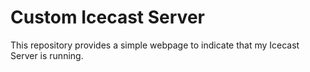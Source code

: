 # Custom Icecast Server
This repository provides a simple webpage to indicate that my Icecast Server is running.
